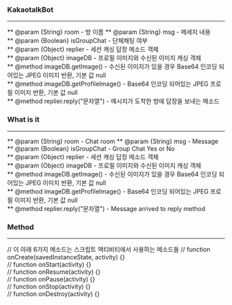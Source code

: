 <h3>KakaotalkBot</h3><hr>
** @param {String} room - 방 이름
** @param {String} msg - 메세지 내용<br>
** @param {Boolean} isGroupChat - 단체채팅 여부<br>
** @param {Object} replier - 세션 캐싱 답장 메소드 객체<br>
** @param {Object} imageDB - 프로필 이미지와 수신된 이미지 캐싱 객체<br>
** @method imageDB.getImage() - 수신된 이미지가 있을 경우 Base64 인코딩 되어있는 JPEG 이미지 반환, 기본 값 null<br>
** @method imageDB.getProfileImage() - Base64 인코딩 되어있는 JPEG 프로필 이미지 반환, 기본 값 null<br>
** @method replier.reply("문자열") - 메시지가 도착한 방에 답장을 보내는 메소드
<h3>What is it</h3><hr>
** @param {String} room - Chat room
** @param {String} msg - Message<br>
** @param {Boolean} isGroupChat - Group Chat Yes or No<br>
** @param {Object} replier - 세션 캐싱 답장 메소드 객체<br>
** @param {Object} imageDB - 프로필 이미지와 수신된 이미지 캐싱 객체<br>
** @method imageDB.getImage() - 수신된 이미지가 있을 경우 Base64 인코딩 되어있는 JPEG 이미지 반환, 기본 값 null<br>
** @method imageDB.getProfileImage() - Base64 인코딩 되어있는 JPEG 프로필 이미지 반환, 기본 값 null<br>
** @method replier.reply("문자열") - Message arrived to reply method
<h3>Method</h3><hr> 
// 이 아래 6가지 메소드는 스크립트 액티비티에서 사용하는 메소드들
// function onCreate(savedInstanceState, activity) {}<br>
// function onStart(activity) {}<br>
// function onResume(activity) {}<br>
// function onPause(activity) {}<br>
// function onStop(activity) {}<br>
// function onDestroy(activity) {}